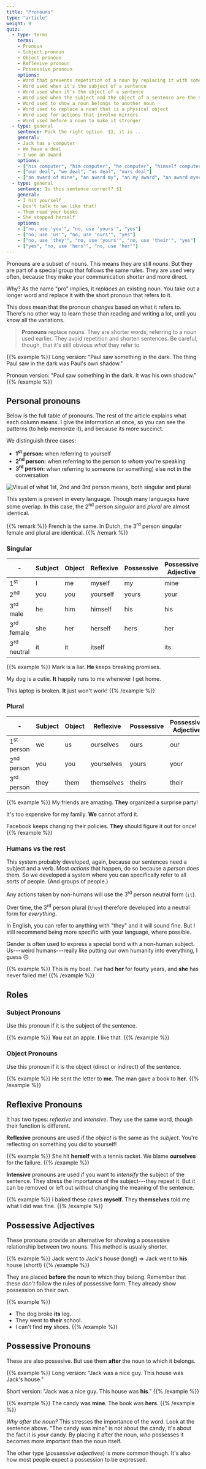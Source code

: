 ```yaml
---
title: "Pronouns"
type: "article"
weight: 9
quiz:
  - type: terms
    terms: 
    - Pronoun
    - Subject pronoun
    - Object pronoun
    - Reflexive pronoun
    - Possessive pronoun
    options:
    - Word that prevents repetition of a noun by replacing it with something shorter
    - Word used when it's the subject of a sentence
    - Word used when it's the object of a sentence
    - Word used when the subject and the object of a sentence are the same
    - Word used to show a noun belongs to another noun
    - Word used to replace a noun that is a physical object
    - Word used for actions that involve mirrors
    - Word used before a noun to make it stronger
  - type: general
    sentence: Pick the right option. $1, it is ...
    general: 
    - Jack has a computer
    - We have a deal
    - I won an award
    options:
    - ["his computer", "him computer", "he computer", "himself computer"]
    - ["our deal", "we deal", "us deal", "ours deal"]
    - ["an award of mine", "an award my", "an my award", "an award myself"]
  - type: general
    sentence: Is this sentence correct? $1
    general: 
    - I hit yourself
    - Don't talk to we like that!
    - Them read your books
    - She stopped herself
    options:
    - ["no, use 'you'", "no, use 'yours'", "yes"]
    - ["no, use 'us'", "no, use 'ours'", "yes"]
    - ["no, use 'they'", "no, use 'yours'", "no, use 'their'", "yes"]
    - ["yes", "no, use 'hers'", "no, use 'her'"]
---
```


Pronouns are a subset of nouns. This means they are still _nouns_. But they are part of a special group that follows the same rules. They are used very often, because they make your communication shorter and more direct.

Why? As the name "pro" implies, it _replaces_ an existing noun. You take out a longer word and replace it with the short pronoun that refers to it. 

This does mean that the pronoun _changes_ based on what it refers to. There's no other way to learn these than reading and writing a lot, until you know all the variations.

> **Pronouns** replace nouns. They are shorter words, referring to a noun used earlier. They avoid repetition and shorten sentences. Be careful, though, that it's still obvious _what_ they refer to.

{{% example %}}
Long version: "Paul saw something in the dark. The thing Paul saw in the dark was Paul's own shadow."

Pronoun version: "Paul saw something in the dark. It was his own shadow."
{{% /example %}}

## Personal pronouns

Below is the full table of pronouns. The rest of the article explains what each column means. I give the information at once, so you can see the patterns (to help memorize it), and because its more succinct.

We distinguish three cases:

* **1<sup>st</sup> person:** when referring to yourself 
* **2<sup>nd</sup> person:** when referring to the person _to whom_ you're speaking
* **3<sup>rd</sup> person:** when referring to someone (or something) else not in the conversation

![Visual of what 1st, 2nd and 3rd person means, both singular and plural](first_second_third_person.webp)

This system is present in every language. Though many languages have some overlap. In this case, the 2<sup>nd</sup> person _singular_ and _plural_ are almost identical. 

{{% remark %}}
French is the same. In Dutch, the 3<sup>rd</sup> person singular female and plural are identical.
{{% /remark %}}

### Singular

| \-                    | Subject  | Object  |  Reflexive   |Possessive   | Possessive Adjective |
| ---------------------| ---------|---------| ------------ | ----------- | ------- |
| 1<sup>st</sup>         |    I     |    me   |  myself      |  my         |   mine |
| 2<sup>nd</sup>         |    you   |    you  |  yourself    |  yours      |   your |
| 3<sup>rd</sup> male    |    he    |    him  |  himself     |  his        |   his |
| 3<sup>rd</sup> female  |    she   |    her  |  herself     |  hers       |   her |
| 3<sup>rd</sup> neutral |    it    |    it   |  itself      |             |   its |

{{% example %}}
Mark is a liar. **He** keeps breaking promises.

My dog is a cutie. **It** happily runs to me whenever I get home.

This laptop is broken. **It** just won't work!
{{% /example %}}

### Plural

| \-                     | Subject  | Object  |  Reflexive   |Possessive   | Possessive Adjective |
| ---------------------| ---------|---------| ------------ | ----------- | ------- |
| 1<sup>st</sup> person         |    we    |    us   |  ourselves   |  ours       |   our |
| 2<sup>nd</sup> person         |    you   |    you  |  yourselves  |  yours      |   your |
| 3<sup>rd</sup> person         |    they  |    them |  themselves  |  theirs     |   their |

{{% example %}}
My friends are amazing. **They** organized a surprise party!

It's too expensive for my family. **We** cannot afford it.

Facebook keeps changing their policies. **They** should figure it out for once!
{{% /example %}}

### Humans vs the rest

This system probably developed, again, because our sentences need a subject and a verb. Most _actions_ that happen, do so because a _person_ does them. So we developed a system where you can specifically refer to all sorts of people. (And groups of people.)

Any actions taken by non-humans will use the 3<sup>rd</sup> person neutral form (`it`). 

Over time, the 3<sup>rd</sup> person plural (`they`) therefore developed into a neutral form for _everything_. 

In English, you can refer to anything with "they" and it will sound fine. But I still recommend being more specific with your language, where possible.

Gender is often used to express a special bond with a non-human subject. Us---weird humans---really like putting our own humanity into everything, I guess 🙃

{{% example %}}
This is my boat. I've had **her** for fourty years, and **she** has never failed me!
{{% /example %}}

## Roles

### Subject Pronouns

Use this pronoun if it is the subject of the sentence.

{{% example %}}
**You** eat an apple. **I** like that.
{{% /example %}}

### Object Pronouns

Use this pronoun if it is the object (direct or indirect) of the sentence.

{{% example %}}
He sent the letter to **me**. The man gave a book to **her**.
{{% /example %}}

## Reflexive Pronouns

It has two types: _reflexive_ and _intensive_. They use the same word, though their function is different.

**Reflexive** pronouns are used if the *object* is the same as the *subject*. You're reflecting on something you did to yourself!

{{% example %}}
She hit **herself** with a tennis racket. We blame **ourselves** for the failure.
{{% /example %}}

**Intensive** pronouns are used if you want to *intensify* the subject of the sentence. They stress the importance of the subject---they repeat it. But it can be removed or left out without changing the meaning of the sentence.

{{% example %}}
I baked these cakes **myself**. They **themselves** told me what I did was fine.
{{% /example %}}

## Possessive Adjectives

These pronouns provide an alternative for showing a possessive relationship between two nouns. This method is usually shorter. 

{{% example %}}
Jack went to Jack's house (long!) => Jack went to **his** house (short!)
{{% /example %}}

They are placed **before** the noun to which they belong. Remember that these _don't_ follow the rules of possessive form. They already show possession on their own.

{{% example %}}
* The dog broke **its** leg. 
* They went to **their** school. 
* I can't find **my** shoes.
{{% /example %}}

## Possessive Pronouns

These are also possesive. But use them **after** the noun to which it belongs.

{{% example %}}
Long version: "Jack was a nice guy. This house was Jack's house."

Short version: "Jack was a nice guy. This house was **his**."
{{% /example %}}

{{% example %}}
The candy was **mine**. The book was **hers**.
{{% /example %}}

_Why after the noun?_ This stresses the importance of the word. Look at the sentence above. "The candy was mine" is not about the candy, it's about the fact it is _your_ candy. By placing it after the noun, _who_ possesses it becomes more important than the noun itself.

The other type (*possessive adjectives*) is more common though. It's also how most people expect a possession to be expressed.